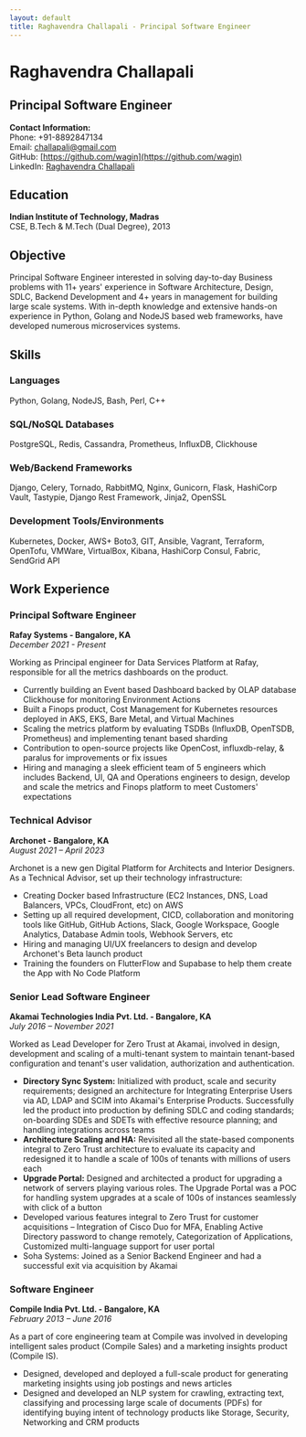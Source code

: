 ```yaml
---
layout: default
title: Raghavendra Challapali - Principal Software Engineer
---
```


# Raghavendra Challapali
## Principal Software Engineer

**Contact Information:**  
Phone: +91-8892847134  
Email: challapali@gmail.com  
GitHub: [https://github.com/wagin](https://github.com/wagin)  
LinkedIn: [Raghavendra Challapali](https://www.linkedin.com/in/raghavendra-challapali)

## Education
**Indian Institute of Technology, Madras**  
CSE, B.Tech & M.Tech (Dual Degree), 2013

## Objective
Principal Software Engineer interested in solving day-to-day Business problems with 11+ years' experience in Software Architecture, Design, SDLC, Backend Development and 4+ years in management for building large scale systems. With in-depth knowledge and extensive hands-on experience in Python, Golang and NodeJS based web frameworks, have developed numerous microservices systems.

## Skills

### Languages
Python, Golang, NodeJS, Bash, Perl, C++

### SQL/NoSQL Databases
PostgreSQL, Redis, Cassandra, Prometheus, InfluxDB, Clickhouse

### Web/Backend Frameworks
Django, Celery, Tornado, RabbitMQ, Nginx, Gunicorn, Flask, HashiCorp Vault, Tastypie, Django Rest Framework, Jinja2, OpenSSL

### Development Tools/Environments
Kubernetes, Docker, AWS+ Boto3, GIT, Ansible, Vagrant, Terraform, OpenTofu, VMWare, VirtualBox, Kibana, HashiCorp Consul, Fabric, SendGrid API

## Work Experience

### Principal Software Engineer
**Rafay Systems - Bangalore, KA**  
*December 2021 - Present*

Working as Principal engineer for Data Services Platform at Rafay, responsible for all the metrics dashboards on the product.

- Currently building an Event based Dashboard backed by OLAP database Clickhouse for monitoring Environment Actions
- Built a Finops product, Cost Management for Kubernetes resources deployed in AKS, EKS, Bare Metal, and Virtual Machines
- Scaling the metrics platform by evaluating TSDBs (InfluxDB, OpenTSDB, Prometheus) and implementing tenant based sharding
- Contribution to open-source projects like OpenCost, influxdb-relay, & paralus for improvements or fix issues
- Hiring and managing a sleek efficient team of 5 engineers which includes Backend, UI, QA and Operations engineers to design, develop and scale the metrics and Finops platform to meet Customers' expectations

### Technical Advisor
**Archonet - Bangalore, KA**  
*August 2021 – April 2023*

Archonet is a new gen Digital Platform for Architects and Interior Designers. As a Technical Advisor, set up their technology infrastructure:

- Creating Docker based Infrastructure (EC2 Instances, DNS, Load Balancers, VPCs, CloudFront, etc) on AWS
- Setting up all required development, CICD, collaboration and monitoring tools like GitHub, GitHub Actions, Slack, Google Workspace, Google Analytics, Database Admin tools, Webhook Servers, etc
- Hiring and managing UI/UX freelancers to design and develop Archonet's Beta launch product
- Training the founders on FlutterFlow and Supabase to help them create the App with No Code Platform

### Senior Lead Software Engineer
**Akamai Technologies India Pvt. Ltd. - Bangalore, KA**  
*July 2016 – November 2021*

Worked as Lead Developer for Zero Trust at Akamai, involved in design, development and scaling of a multi-tenant system to maintain tenant-based configuration and tenant's user validation, authorization and authentication.

- **Directory Sync System:** Initialized with product, scale and security requirements; designed an architecture for Integrating Enterprise Users via AD, LDAP and SCIM into Akamai's Enterprise Products. Successfully led the product into production by defining SDLC and coding standards; on-boarding SDEs and SDETs with effective resource planning; and handling integrations across teams
- **Architecture Scaling and HA:** Revisited all the state-based components integral to Zero Trust architecture to evaluate its capacity and redesigned it to handle a scale of 100s of tenants with millions of users each
- **Upgrade Portal:** Designed and architected a product for upgrading a network of servers playing various roles. The Upgrade Portal was a POC for handling system upgrades at a scale of 100s of instances seamlessly with click of a button
- Developed various features integral to Zero Trust for customer acquisitions – Integration of Cisco Duo for MFA, Enabling Active Directory password to change remotely, Categorization of Applications, Customized multi-language support for user portal
- Soha Systems: Joined as a Senior Backend Engineer and had a successful exit via acquisition by Akamai

### Software Engineer
**Compile India Pvt. Ltd. - Bangalore, KA**  
*February 2013 – June 2016*

As a part of core engineering team at Compile was involved in developing intelligent sales product (Compile Sales) and a marketing insights product (Compile IS).

- Designed, developed and deployed a full-scale product for generating marketing insights using job postings and news articles
- Designed and developed an NLP system for crawling, extracting text, classifying and processing large scale of documents (PDFs) for identifying buying intent of technology products like Storage, Security, Networking and CRM products
